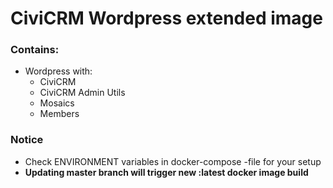 # CiviCRM Wordpress extended image

### Contains:

* Wordpress with:
  * CiviCRM
  * CiviCRM Admin Utils
  * Mosaics
  * Members

### Notice

* Check ENVIRONMENT variables in docker-compose -file for your setup
* **Updating master branch will trigger new :latest docker image build**
